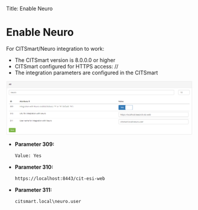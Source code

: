 Title: Enable Neuro

# Enable Neuro

For CITSmart/Neuro integration to work:

- The CITSmart version is 8.0.0.0 or higher
- CITSmart configured for HTTPS access: //
- The integration parameters are configured in the CITSmart

![Neuro Conection][1]

- **Parameter 309:**

    ```sh
    Value: Yes
    ```

- **Parameter 310:**

    ```sh
    https://localhost:8443/cit-esi-web
    ```

- **Parameter 311:**

    ```sh
    citsmart.local\neuro.user
    ```

[1]:images/neuro-conection.png

